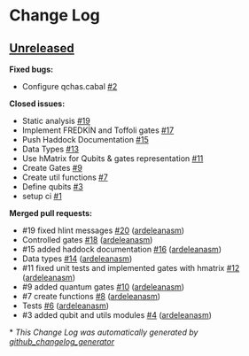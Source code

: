 # Change Log

## [Unreleased](https://github.com/ardeleanasm/qchas/tree/HEAD)

**Fixed bugs:**

- Configure qchas.cabal [\#2](https://github.com/ardeleanasm/qchas/issues/2)

**Closed issues:**

- Static analysis [\#19](https://github.com/ardeleanasm/qchas/issues/19)
- Implement FREDKİN and Toffoli gates [\#17](https://github.com/ardeleanasm/qchas/issues/17)
- Push Haddock Documentation [\#15](https://github.com/ardeleanasm/qchas/issues/15)
- Data Types [\#13](https://github.com/ardeleanasm/qchas/issues/13)
- Use hMatrix for Qubits & gates representation [\#11](https://github.com/ardeleanasm/qchas/issues/11)
- Create Gates [\#9](https://github.com/ardeleanasm/qchas/issues/9)
- Create util functions [\#7](https://github.com/ardeleanasm/qchas/issues/7)
- Define qubits [\#3](https://github.com/ardeleanasm/qchas/issues/3)
- setup ci [\#1](https://github.com/ardeleanasm/qchas/issues/1)

**Merged pull requests:**

- \#19 fixed hlint messages [\#20](https://github.com/ardeleanasm/qchas/pull/20) ([ardeleanasm](https://github.com/ardeleanasm))
- Controlled gates [\#18](https://github.com/ardeleanasm/qchas/pull/18) ([ardeleanasm](https://github.com/ardeleanasm))
- \#15 added haddock documentation [\#16](https://github.com/ardeleanasm/qchas/pull/16) ([ardeleanasm](https://github.com/ardeleanasm))
- Data types [\#14](https://github.com/ardeleanasm/qchas/pull/14) ([ardeleanasm](https://github.com/ardeleanasm))
- \#11 fixed unit tests and implemented gates with hmatrix [\#12](https://github.com/ardeleanasm/qchas/pull/12) ([ardeleanasm](https://github.com/ardeleanasm))
- \#9 added quantum gates [\#10](https://github.com/ardeleanasm/qchas/pull/10) ([ardeleanasm](https://github.com/ardeleanasm))
- \#7 create functions [\#8](https://github.com/ardeleanasm/qchas/pull/8) ([ardeleanasm](https://github.com/ardeleanasm))
- Tests [\#6](https://github.com/ardeleanasm/qchas/pull/6) ([ardeleanasm](https://github.com/ardeleanasm))
- \#3 added qubit and utils modules [\#4](https://github.com/ardeleanasm/qchas/pull/4) ([ardeleanasm](https://github.com/ardeleanasm))



\* *This Change Log was automatically generated by [github_changelog_generator](https://github.com/skywinder/Github-Changelog-Generator)*